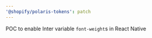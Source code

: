 ```yaml
---
'@shopify/polaris-tokens': patch
---
```


POC to enable Inter variable `font-weight`s in React Native
